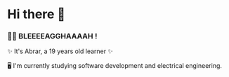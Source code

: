

# Hi there 👋

### 🧟‍♀️ BLEEEEAGGHAAAAH !
✨ It's Abrar, a 19 years old learner ✨



🖥 I'm currently studying software development and electrical engineering.
